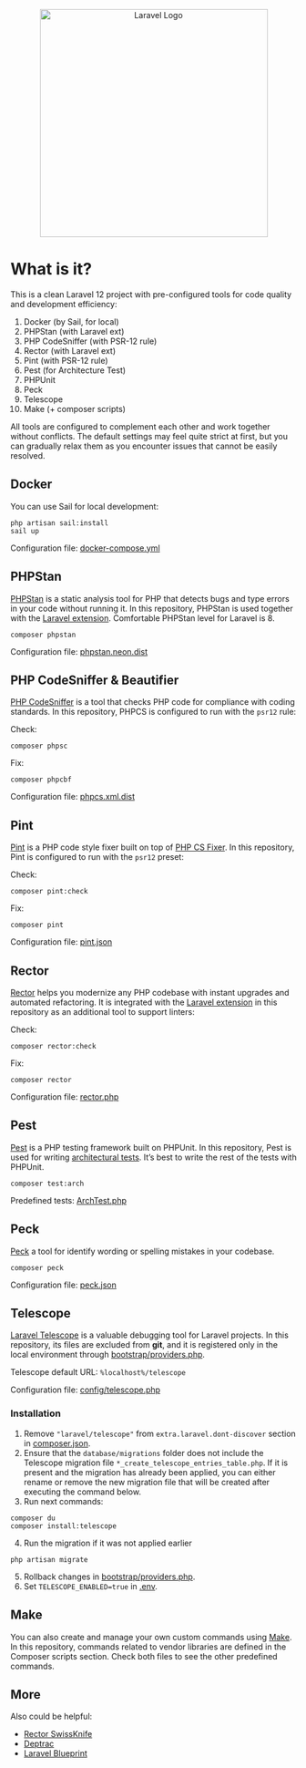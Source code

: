 <p align="center"><a href="https://laravel.com/docs/12.x" target="_blank"><img src="https://raw.githubusercontent.com/laravel/art/master/logo-lockup/5%20SVG/2%20CMYK/1%20Full%20Color/laravel-logolockup-cmyk-red.svg" width="400" alt="Laravel Logo"></a></p>

# What is it?

This is a clean Laravel 12 project with pre-configured tools for code quality 
and development efficiency:
1. Docker (by Sail, for local)
2. PHPStan (with Laravel ext) 
3. PHP CodeSniffer (with PSR-12 rule)
4. Rector (with Laravel ext) 
5. Pint (with PSR-12 rule)
6. Pest (for Architecture Test)
7. PHPUnit
8. Peck
9. Telescope
10. Make (+ composer scripts)

All tools are configured to complement each other and work together without conflicts.
The default settings may feel quite strict at first, but you can gradually relax
them as you encounter issues that cannot be easily resolved.

## Docker
You can use Sail for local development:
```shell
php artisan sail:install
sail up
```

Configuration file: [docker-compose.yml](docker-compose.yml)

## PHPStan

[PHPStan](https://phpstan.org/user-guide/getting-started)  is a static analysis
tool for PHP that detects bugs and type errors in your code without running it.
In this repository, PHPStan is used together with the [Laravel extension]( https://github.com/larastan/larastan).
Comfortable PHPStan level for Laravel is 8.

```shell
composer phpstan
```

Configuration file: [phpstan.neon.dist](phpstan.neon.dist)

## PHP CodeSniffer & Beautifier

[PHP CodeSniffer](https://github.com/squizlabs/PHP_CodeSniffer/wiki/)
is a tool that checks PHP code for compliance with coding standards.
In this repository, PHPCS is configured to run with the `psr12` rule:

Check:
```shell
composer phpsc
```

Fix:
```shell
composer phpcbf
```

Configuration file: [phpcs.xml.dist](phpcs.xml.dist)

## Pint

[Pint](https://laravel.com/docs/12.x/pint) is a PHP code style fixer built on
top of [PHP CS Fixer](https://github.com/PHP-CS-Fixer/PHP-CS-Fixer).
In this repository, Pint is configured to run with the `psr12` preset:

Check:
```shell
composer pint:check
```

Fix:
```shell
composer pint
```

Configuration file: [pint.json](pint.json)

## Rector
[Rector](https://getrector.com/documentation/) helps you modernize any PHP
codebase with instant upgrades and automated refactoring. It is integrated
with the [Laravel extension](https://github.com/driftingly/rector-laravel) in
this repository as an additional tool to support linters:

Check:
```shell
composer rector:check
```
Fix:
```shell
composer rector
```

Configuration file: [rector.php](rector.php)

## Pest
[Pest](https://pestphp.com) is a PHP testing framework built on PHPUnit.
In this repository, Pest is used for writing [architectural tests](https://pestphp.com/docs/arch-testing).
It’s best to write the rest of the tests with PHPUnit.

```shell
composer test:arch
```

Predefined tests: [ArchTest.php](tests/Architecture/ArchTest.php)

## Peck
[Peck](https://github.com/peckphp/peck) a tool for identify wording or spelling
mistakes in your codebase.

```shell
composer peck
```

Configuration file: [peck.json](peck.json)

## Telescope
[Laravel Telescope](https://laravel.com/docs/12.x/telescope)  is a valuable
debugging tool for Laravel projects. In this repository, its files are
excluded from **git**, and it is registered only in the local environment through
[bootstrap/providers.php](bootstrap/providers.php).

Telescope default URL: `%localhost%/telescope`

Configuration file: [config/telescope.php](config/telescope.php)

### Installation
1. Remove `"laravel/telescope"` from `extra.laravel.dont-discover` section
   in [composer.json](composer.json).
2. Ensure that the `database/migrations` folder does not include the Telescope
   migration file `*_create_telescope_entries_table.php`. If it is present and
   the migration has already been applied, you can either rename or remove the
   new migration file that will be created after executing the command below.
3. Run next commands:
```shell
composer du
composer install:telescope
```
4. Run the migration if it was not applied earlier
```shell
php artisan migrate
```
5. Rollback changes in [bootstrap/providers.php](bootstrap/providers.php).
6. Set `TELESCOPE_ENABLED=true` in [.env](.env).

## Make

You can also create and manage your own custom commands using [Make](https://makefiletutorial.com/#getting-started).
In this repository, commands related to vendor libraries are defined in the Composer scripts section.
Check both files to see the other predefined commands.

## More

Also could be helpful:
* [Rector SwissKnife](https://github.com/rectorphp/swiss-knife)
* [Deptrac](https://deptrac.github.io/deptrac/)
* [Laravel Blueprint](https://blueprint.laravelshift.com/)
